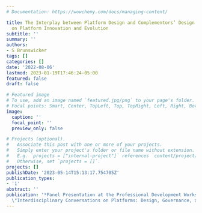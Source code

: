 ```yaml
---
# Documentation: https://wowchemy.com/docs/managing-content/

title: The Interplay between Platform Design and Complementors’ Design Strategies
  on Platform Innovation and Evolution
subtitle: ''
summary: ''
authors:
- S Brunswicker
tags: []
categories: []
date: '2022-08-06'
lastmod: 2023-01-19T17:46:24-05:00
featured: false
draft: false

# Featured image
# To use, add an image named `featured.jpg/png` to your page's folder.
# Focal points: Smart, Center, TopLeft, Top, TopRight, Left, Right, BottomLeft, Bottom, BottomRight.
image:
  caption: ''
  focal_point: ''
  preview_only: false

# Projects (optional).
#   Associate this post with one or more of your projects.
#   Simply enter your project's folder or file name without extension.
#   E.g. `projects = ["internal-project"]` references `content/project/deep-learning/index.md`.
#   Otherwise, set `projects = []`.
projects: []
publishDate: '2023-05-14T15:13:17.754705Z'
publication_types:
- '1'
abstract: ''
publication: '*Panel Presentation at the Professional Development Workshop (PWD) on
  \"Interdisciplinary Conversations on Platforms: Design, Governance, and Evolution\",*'
---
```

